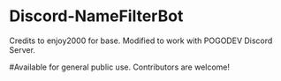 # Discord-NameFilterBot

Credits to enjoy2000 for base.
Modified to work with POGODEV Discord Server.


#Available for general public use. Contributors are welcome!